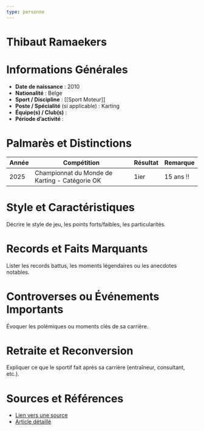 ```yaml
---
type: personne
---
```


# Thibaut Ramaekers

# Informations Générales
- **Date de naissance** :  2010
- **Nationalité** :  Belge
- **Sport / Discipline** :  [[Sport Moteur]] 
- **Poste / Spécialité** (si applicable) :  Karting
- **Équipe(s) / Club(s)** :  
- **Période d’activité** :  

# Palmarès et Distinctions
| Année | Compétition                                    | Résultat | Remarque  |
| ----- | ---------------------------------------------- | -------- | --------- |
| 2025  | Championnat du Monde de Karting - Catégorie OK | 1ier     | 15 ans !! |

# Style et Caractéristiques
Décrire le style de jeu, les points forts/faibles, les particularités.

# Records et Faits Marquants
Lister les records battus, les moments légendaires ou les anecdotes notables.

# Controverses ou Événements Importants
Évoquer les polémiques ou moments clés de sa carrière.

# Retraite et Reconversion
Expliquer ce que le sportif fait après sa carrière (entraîneur, consultant, etc.).

# Sources et Références
- [Lien vers une source](#)
- [Article détaillé](#)
